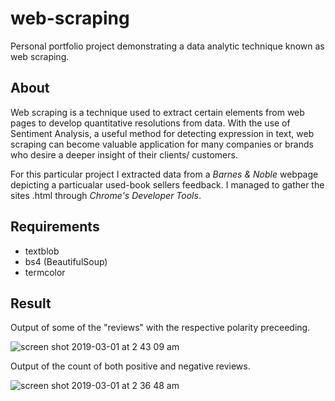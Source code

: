 # web-scraping
Personal portfolio project demonstrating a data analytic technique known as web scraping.

## About
Web scraping is a technique used to extract certain elements from web pages to develop quantitative resolutions from data. With the use of Sentiment Analysis, a useful method for detecting expression in text, web scraping can become valuable application for many companies or brands who desire a deeper insight of their clients/ customers.

For this particular project I extracted data from a *Barnes & Noble* webpage depicting a particualar used-book sellers feedback. I managed to gather the sites .html through *Chrome's Developer Tools*.

## Requirements
* textblob
* bs4 (BeautifulSoup)
* termcolor

## Result
Output of some of the "reviews" with the respective polarity preceeding.

![screen shot 2019-03-01 at 2 43 09 am](https://user-images.githubusercontent.com/23439187/53626620-d5084680-3bcb-11e9-89e8-36488b1ba566.png)

Output of the count of both positive and negative reviews.

![screen shot 2019-03-01 at 2 36 48 am](https://user-images.githubusercontent.com/23439187/53626312-ff0d3900-3bca-11e9-99bf-d930d65d4ac7.png)

